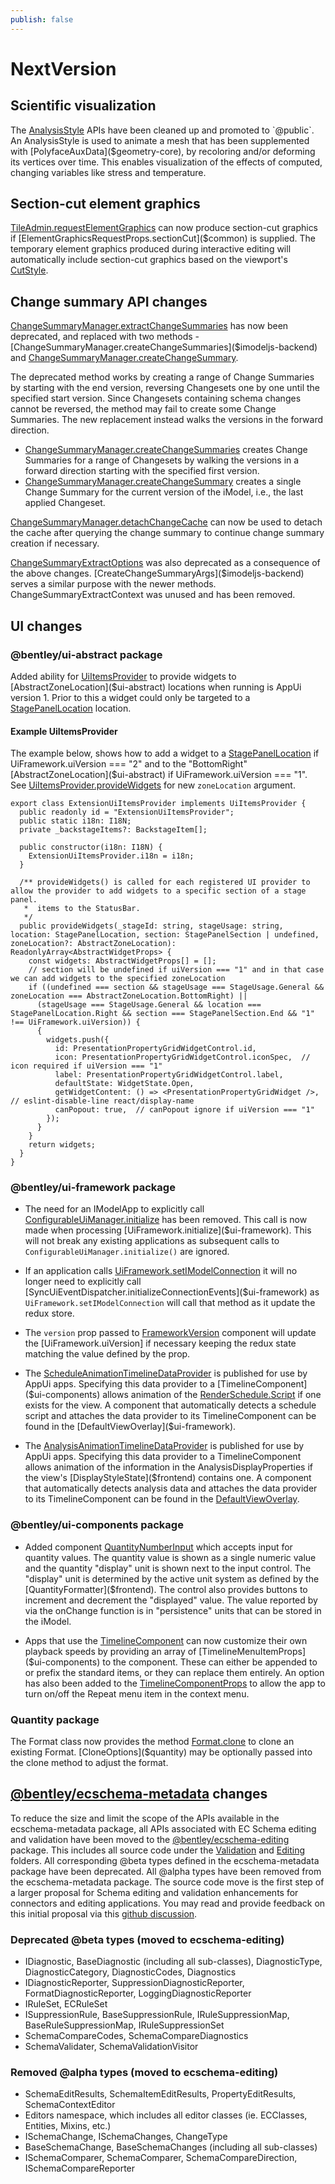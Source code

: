 ```yaml
---
publish: false
---
```

# NextVersion

## Scientific visualization

The [AnalysisStyle]($common) APIs have been cleaned up and promoted to `@public`. An AnalysisStyle is used to animate a mesh that has been supplemented with [PolyfaceAuxData]($geometry-core), by recoloring and/or deforming its vertices over time. This enables visualization of the effects of computed, changing variables like stress and temperature.

## Section-cut element graphics

[TileAdmin.requestElementGraphics]($frontend) can now produce section-cut graphics if [ElementGraphicsRequestProps.sectionCut]($common) is supplied. The temporary element graphics produced during interactive editing will automatically include section-cut graphics based on the viewport's [CutStyle]($common).

## Change summary API changes

[ChangeSummaryManager.extractChangeSummaries]($imodeljs-backend) has now been deprecated, and replaced with two methods - [ChangeSummaryManager.createChangeSummaries]($imodeljs-backend) and [ChangeSummaryManager.createChangeSummary]($imodeljs-backend).

The deprecated method works by creating a range of Change Summaries by starting with the end version, reversing Changesets one by one until the specified start version. Since Changesets containing schema changes cannot be reversed, the method may fail to create some Change Summaries. The new replacement instead walks the versions in the forward direction.

- [ChangeSummaryManager.createChangeSummaries]($imodeljs-backend) creates Change Summaries for a range of Changesets by walking the versions in a forward direction starting with the specified first version.
- [ChangeSummaryManager.createChangeSummary]($imodeljs-backend) creates a single Change Summary for the current version of the iModel, i.e., the last applied Changeset.

[ChangeSummaryManager.detachChangeCache]($imodeljs-backend)  can now be used to detach the cache after querying the change summary to continue change summary creation if necessary.

[ChangeSummaryExtractOptions]($imodeljs-backend) was also deprecated as a consequence of the above changes. [CreateChangeSummaryArgs]($imodeljs-backend) serves a similar purpose with the newer methods.
ChangeSummaryExtractContext was unused and has been removed.

## UI changes

### @bentley/ui-abstract package

Added ability for [UiItemsProvider]($ui-abstract) to provide widgets to [AbstractZoneLocation]($ui-abstract) locations when running is AppUi version 1. Prior to this a widget could only be targeted to a [StagePanelLocation]($ui-abstract) location.

#### Example UiItemsProvider

The example below, shows how to add a widget to a [StagePanelLocation]($ui-abstract) if UiFramework.uiVersion === "2" and to the "BottomRight" [AbstractZoneLocation]($ui-abstract) if UiFramework.uiVersion === "1".  See [UiItemsProvider.provideWidgets]($ui-abstract) for new `zoneLocation` argument.

```tsx
export class ExtensionUiItemsProvider implements UiItemsProvider {
  public readonly id = "ExtensionUiItemsProvider";
  public static i18n: I18N;
  private _backstageItems?: BackstageItem[];

  public constructor(i18n: I18N) {
    ExtensionUiItemsProvider.i18n = i18n;
  }

  /** provideWidgets() is called for each registered UI provider to allow the provider to add widgets to a specific section of a stage panel.
   *  items to the StatusBar.
   */
  public provideWidgets(_stageId: string, stageUsage: string, location: StagePanelLocation, section: StagePanelSection | undefined, zoneLocation?: AbstractZoneLocation): ReadonlyArray<AbstractWidgetProps> {
    const widgets: AbstractWidgetProps[] = [];
    // section will be undefined if uiVersion === "1" and in that case we can add widgets to the specified zoneLocation
    if ((undefined === section && stageUsage === StageUsage.General && zoneLocation === AbstractZoneLocation.BottomRight) ||
      (stageUsage === StageUsage.General && location === StagePanelLocation.Right && section === StagePanelSection.End && "1" !== UiFramework.uiVersion)) {
      {
        widgets.push({
          id: PresentationPropertyGridWidgetControl.id,
          icon: PresentationPropertyGridWidgetControl.iconSpec,  // icon required if uiVersion === "1"
          label: PresentationPropertyGridWidgetControl.label,
          defaultState: WidgetState.Open,
          getWidgetContent: () => <PresentationPropertyGridWidget />, // eslint-disable-line react/display-name
          canPopout: true,  // canPopout ignore if uiVersion === "1"
        });
      }
    }
    return widgets;
  }
}
```

### @bentley/ui-framework package

- The need for an IModelApp to explicitly call [ConfigurableUiManager.initialize]($ui-framework) has been removed. This call is now made when processing [UiFramework.initialize]($ui-framework). This will not break any existing applications as subsequent calls to `ConfigurableUiManager.initialize()` are ignored.

- If an application calls [UiFramework.setIModelConnection]($ui-framework) it will no longer need to explicitly call [SyncUiEventDispatcher.initializeConnectionEvents]($ui-framework) as `UiFramework.setIModelConnection` will call that method as it update the redux store.

- The `version` prop passed to [FrameworkVersion]($ui-framework) component will update the [UiFramework.uiVersion] if necessary keeping the redux state matching the value defined by the prop.

- The [ScheduleAnimationTimelineDataProvider]($ui-framework) is published for use by AppUi apps. Specifying this data provider to a [TimelineComponent]($ui-components) allows animation of the [RenderSchedule.Script]($common) if one exists for the view. A component that automatically detects a schedule script and attaches the data provider to its TimelineComponent can be found in the [DefaultViewOverlay]($ui-framework).

- The [AnalysisAnimationTimelineDataProvider]($ui-framework) is published for use by AppUi apps. Specifying this data provider to a TimelineComponent allows animation of the information in the AnalysisDisplayProperties if the view's [DisplayStyleState]($frontend) contains one. A component that automatically detects analysis data and attaches the data provider to its TimelineComponent can be found in the [DefaultViewOverlay]($ui-framework).

### @bentley/ui-components package

- Added component [QuantityNumberInput]($ui-components) which accepts input for quantity values. The quantity value is shown as a single numeric value and the quantity "display" unit is shown next to the input control. The "display" unit is determined by the active unit system as defined by the [QuantityFormatter]($frontend). The control also provides buttons to increment and decrement the "displayed" value. The value reported by via the onChange function is in "persistence" units that can be stored in the iModel.

- Apps that use the [TimelineComponent]($ui-components) can now customize their own playback speeds by providing an array of [TimelineMenuItemProps]($ui-components) to the component. These can either be appended to or prefix the standard items, or they can replace them entirely. An option has also been added to the [TimelineComponentProps]($ui-components) to allow the app to turn on/off the Repeat menu item in the context menu.

### Quantity package

The Format class now provides the method [Format.clone]($quantity) to clone an existing Format. [CloneOptions]($quantity) may be optionally passed into the clone method to adjust the format.

## [@bentley/ecschema-metadata](https://www.itwinjs.org/reference/ecschema-metadata/) changes

To reduce the size and limit the scope of the APIs available in the ecschema-metadata package, all APIs associated with EC Schema editing and validation have been moved to the [@bentley/ecschema-editing](https://www.itwinjs.org/reference/ecschema-editing/) package. This includes all source code under the [Validation](https://www.itwinjs.org/reference/ecschema-metadata/) and [Editing](https://www.itwinjs.org/reference/ecschema-metadata/editing/) folders. All corresponding @beta types defined in the ecschema-metadata package have been deprecated.  All @alpha types have been removed from the ecschema-metadata package. The source code move is the first step of a larger proposal for Schema editing and validation enhancements for connectors and editing applications. You may read and provide feedback on this initial proposal via this [github discussion](https://github.com/imodeljs/imodeljs/discussions/1525).

### Deprecated @beta types (moved to ecschema-editing)

- IDiagnostic, BaseDiagnostic (including all sub-classes), DiagnosticType, DiagnosticCategory, DiagnosticCodes, Diagnostics
- IDiagnosticReporter, SuppressionDiagnosticReporter, FormatDiagnosticReporter, LoggingDiagnosticReporter
- IRuleSet, ECRuleSet
- ISuppressionRule, BaseSuppressionRule, IRuleSuppressionMap, BaseRuleSuppressionMap, IRuleSuppressionSet
- SchemaCompareCodes, SchemaCompareDiagnostics
- SchemaValidater, SchemaValidationVisitor

### Removed @alpha types (moved to ecschema-editing)

- SchemaEditResults, SchemaItemEditResults, PropertyEditResults,
SchemaContextEditor
- Editors namespace, which includes all editor classes (ie. ECClasses, Entities, Mixins, etc.)
- ISchemaChange, ISchemaChanges, ChangeType
- BaseSchemaChange, BaseSchemaChanges (including all sub-classes)
- ISchemaComparer, SchemaComparer, SchemaCompareDirection, ISchemaCompareReporter
